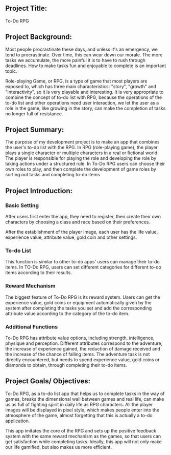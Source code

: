 ## **Project Title:**

To-Do RPG 

## **Project Background:** 

Most people procrastinate these days, and unless it's an emergency, we tend to procrastinate. Over time, this can wear down our morale. The more tasks we accumulate, the more painful it is to have to rush through deadlines. How to make tasks fun and enjoyable to complete is an important topic. 

Role-playing Game, or RPG, is a type of game that most players are exposed to, which has three main characteristics: "story", "growth" and "interactivity", so it is very playable and interesting. It is very appropriate to combine the concept of to-do list with RPG, because the operations of the to-do list and other operations need user interaction, we let the user as a role in the game, like growing in the story, can make the completion of tasks no longer full of resistance. 

## **Project Summary:** 

The purpose of my development project is to make an app that combines the user's to-do list with the RPG. In RPG (role-playing game), the player plays a single character or multiple characters in a real or fictional world. The player is responsible for playing the role and developing the role by taking actions under a structured rule. In To-Do RPG users can choose their own roles to play, and then complete the development of game roles by sorting out tasks and completing to-do items 

## **Project Introduction:** 

###  **Basic Setting** 

After users first enter the app, they need to register, then create their own characters by choosing a class and race based on their preferences. 

After the establishment of the player image, each user has the life value, experience value, attribute value, gold coin and other settings.

### **To-do List** 

This function is similar to other to-do apps' users can manage their to-do items. In TO-Do RPG, users can set different categories for different to-do items according to their results. 

### **Reward Mechanism** 

The biggest feature of To-Do RPG is its reward system. Users can get the experience value, gold coins or equipment automatically given by the system after completing the tasks you set and add the corresponding attribute value according to the category of the to-do item. 

### **Additional Functions** 

To-Do RPG has attribute value options, including strength, intelligence, physique and perception. Different attributes correspond to the adventure, the increase of experience gained, the reduction of damage received and the increase of the chance of falling items. The adventure task is not directly encountered, but needs to spend experience value, gold coins or diamonds to obtain, through completing their to-do items. 

## **Project Goals/ Objectives:** 

To-Do RPG, as a to-do list app that helps us to complete tasks in the way of games, breaks the dimensional wall between games and real life, can make us as full of fighting spirit in daily life as RPG characters. All the player images will be displayed in pixel style, which makes people enter into the atmosphere of the game, almost forgetting that this is actually a to-do application. 

This app imitates the core of the RPG and sets up the positive feedback system with the same reward mechanism as the games, so that users can get satisfaction while completing tasks. Ideally, this app will not only make our life gamified, but also makes us more efficient.
